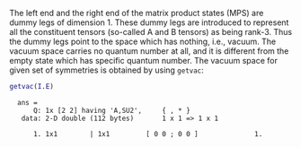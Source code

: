 The left end and the right end of the matrix product states (MPS) are dummy legs of dimension 1. These dummy legs are introduced to represent all the constituent tensors (so-called A and B tensors) as being rank-3. Thus the dummy legs point to the space which has nothing, i.e., vacuum. The vacuum space carries no quantum number at all, and it is different from the empty state which has specific quantum number. The vacuum space for given set of symmetries is obtained by using <span style="font-family: monospace; font-size:.85em">getvac</span>:

```matlab
getvac(I.E)
```
<div style="margin:1em"><span style="font-family: monospace; font-size:.85em">ans = <br>
&nbsp;&nbsp;&nbsp;&nbsp;Q: 1x [2 2] having 'A,SU2',&nbsp;&nbsp;&nbsp;&nbsp;&nbsp;{ , * }&nbsp;&nbsp;&nbsp;<br>
&nbsp;data: 2-D double (112 bytes)&nbsp;&nbsp;&nbsp;&nbsp;&nbsp;&nbsp;&nbsp;1 x 1 => 1 x 1<br>
<br>
&nbsp;&nbsp;&nbsp;&nbsp;1. 1x1&nbsp;&nbsp;&nbsp;&nbsp;&nbsp;&nbsp;&nbsp;&nbsp;|&nbsp;1x1 &nbsp;&nbsp;&nbsp;&nbsp;&nbsp;&nbsp;&nbsp;&nbsp;[ 0 0 ; 0 0  ]&nbsp;&nbsp;&nbsp;&nbsp;&nbsp;&nbsp;&nbsp;&nbsp;&nbsp;&nbsp;&nbsp;&nbsp;&nbsp;&nbsp;1.</span></div>
